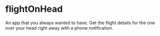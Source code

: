 # flightOnHead
An app that you always wanted to have. Get the flight details for the one over your head right away with a phone notification.
